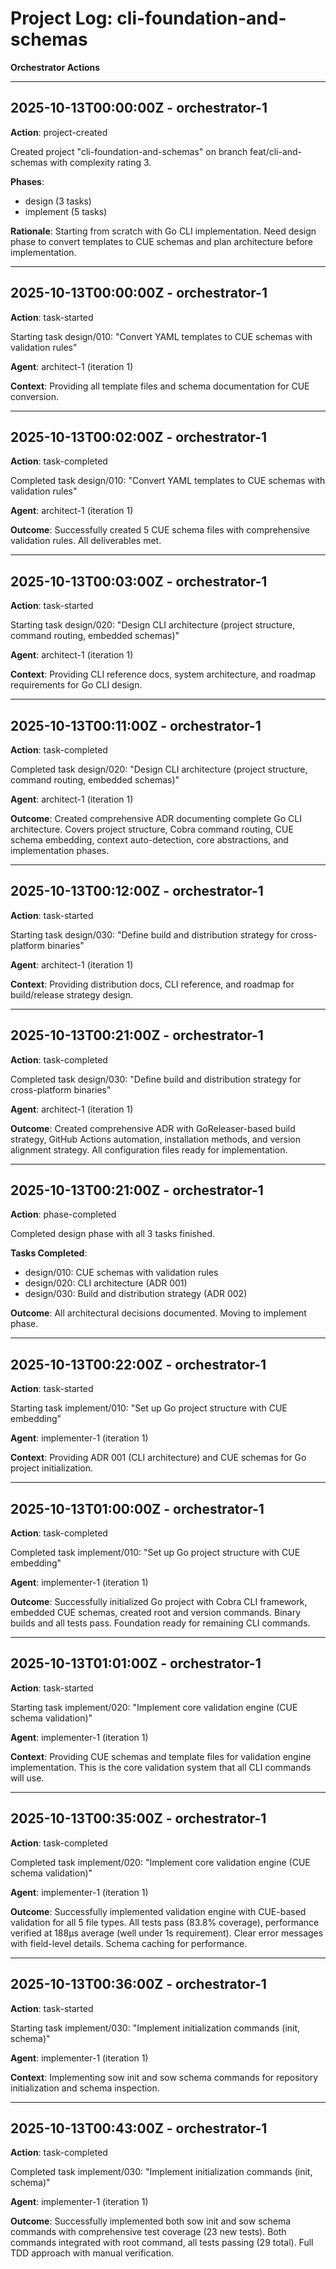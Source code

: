 # Project Log: cli-foundation-and-schemas

**Orchestrator Actions**

---

## 2025-10-13T00:00:00Z - orchestrator-1

**Action**: project-created

Created project "cli-foundation-and-schemas" on branch feat/cli-and-schemas with complexity rating 3.

**Phases**:
- design (3 tasks)
- implement (5 tasks)

**Rationale**: Starting from scratch with Go CLI implementation. Need design phase to convert templates to CUE schemas and plan architecture before implementation.

---

## 2025-10-13T00:00:00Z - orchestrator-1

**Action**: task-started

Starting task design/010: "Convert YAML templates to CUE schemas with validation rules"

**Agent**: architect-1 (iteration 1)

**Context**: Providing all template files and schema documentation for CUE conversion.

---

## 2025-10-13T00:02:00Z - orchestrator-1

**Action**: task-completed

Completed task design/010: "Convert YAML templates to CUE schemas with validation rules"

**Agent**: architect-1 (iteration 1)

**Outcome**: Successfully created 5 CUE schema files with comprehensive validation rules. All deliverables met.

---

## 2025-10-13T00:03:00Z - orchestrator-1

**Action**: task-started

Starting task design/020: "Design CLI architecture (project structure, command routing, embedded schemas)"

**Agent**: architect-1 (iteration 1)

**Context**: Providing CLI reference docs, system architecture, and roadmap requirements for Go CLI design.

---

## 2025-10-13T00:11:00Z - orchestrator-1

**Action**: task-completed

Completed task design/020: "Design CLI architecture (project structure, command routing, embedded schemas)"

**Agent**: architect-1 (iteration 1)

**Outcome**: Created comprehensive ADR documenting complete Go CLI architecture. Covers project structure, Cobra command routing, CUE schema embedding, context auto-detection, core abstractions, and implementation phases.

---

## 2025-10-13T00:12:00Z - orchestrator-1

**Action**: task-started

Starting task design/030: "Define build and distribution strategy for cross-platform binaries"

**Agent**: architect-1 (iteration 1)

**Context**: Providing distribution docs, CLI reference, and roadmap for build/release strategy design.

---

## 2025-10-13T00:21:00Z - orchestrator-1

**Action**: task-completed

Completed task design/030: "Define build and distribution strategy for cross-platform binaries"

**Agent**: architect-1 (iteration 1)

**Outcome**: Created comprehensive ADR with GoReleaser-based build strategy, GitHub Actions automation, installation methods, and version alignment strategy. All configuration files ready for implementation.

---

## 2025-10-13T00:21:00Z - orchestrator-1

**Action**: phase-completed

Completed design phase with all 3 tasks finished.

**Tasks Completed**:
- design/010: CUE schemas with validation rules
- design/020: CLI architecture (ADR 001)
- design/030: Build and distribution strategy (ADR 002)

**Outcome**: All architectural decisions documented. Moving to implement phase.

---

## 2025-10-13T00:22:00Z - orchestrator-1

**Action**: task-started

Starting task implement/010: "Set up Go project structure with CUE embedding"

**Agent**: implementer-1 (iteration 1)

**Context**: Providing ADR 001 (CLI architecture) and CUE schemas for Go project initialization.

---

## 2025-10-13T01:00:00Z - orchestrator-1

**Action**: task-completed

Completed task implement/010: "Set up Go project structure with CUE embedding"

**Agent**: implementer-1 (iteration 1)

**Outcome**: Successfully initialized Go project with Cobra CLI framework, embedded CUE schemas, created root and version commands. Binary builds and all tests pass. Foundation ready for remaining CLI commands.

---

## 2025-10-13T01:01:00Z - orchestrator-1

**Action**: task-started

Starting task implement/020: "Implement core validation engine (CUE schema validation)"

**Agent**: implementer-1 (iteration 1)

**Context**: Providing CUE schemas and template files for validation engine implementation. This is the core validation system that all CLI commands will use.

---

## 2025-10-13T00:35:00Z - orchestrator-1

**Action**: task-completed

Completed task implement/020: "Implement core validation engine (CUE schema validation)"

**Agent**: implementer-1 (iteration 1)

**Outcome**: Successfully implemented validation engine with CUE-based validation for all 5 file types. All tests pass (83.8% coverage), performance verified at 188µs average (well under 1s requirement). Clear error messages with field-level details. Schema caching for performance.

---

## 2025-10-13T00:36:00Z - orchestrator-1

**Action**: task-started

Starting task implement/030: "Implement initialization commands (init, schema)"

**Agent**: implementer-1 (iteration 1)

**Context**: Implementing sow init and sow schema commands for repository initialization and schema inspection.

---

## 2025-10-13T00:43:00Z - orchestrator-1

**Action**: task-completed

Completed task implement/030: "Implement initialization commands (init, schema)"

**Agent**: implementer-1 (iteration 1)

**Outcome**: Successfully implemented both sow init and sow schema commands with comprehensive test coverage (23 new tests). Both commands integrated with root command, all tests passing (29 total). Full TDD approach with manual verification.
